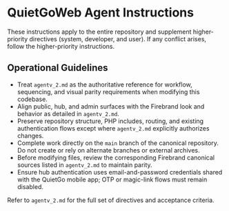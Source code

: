 # QuietGoWeb Agent Instructions

These instructions apply to the entire repository and supplement higher-priority directives (system, developer, and user). If any conflict arises, follow the higher-priority instructions.

## Operational Guidelines
- Treat `agentv_2.md` as the authoritative reference for workflow, sequencing, and visual parity requirements when modifying this codebase.
- Align public, hub, and admin surfaces with the Firebrand look and behavior as detailed in `agentv_2.md`.
- Preserve repository structure, PHP includes, routing, and existing authentication flows except where `agentv_2.md` explicitly authorizes changes.
- Complete work directly on the `main` branch of the canonical repository. Do not create or rely on alternate branches or external archives.
- Before modifying files, review the corresponding Firebrand canonical sources listed in `agentv_2.md` to maintain parity.
- Ensure hub authentication uses email-and-password credentials shared with the QuietGo mobile app; OTP or magic-link flows must remain disabled.

Refer to `agentv_2.md` for the full set of directives and acceptance criteria.
